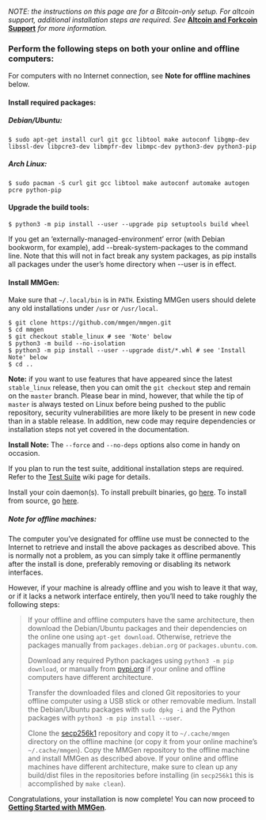 *NOTE: the instructions on this page are for a Bitcoin-only setup.  For
altcoin support, additional installation steps are required.  See*
[**Altcoin and Forkcoin Support**][af] *for more information.*

### Perform the following steps on both your online and offline computers:

For computers with no Internet connection, see **Note for offline machines** below.

#### Install required packages:

##### Debian/Ubuntu:

```text
$ sudo apt-get install curl git gcc libtool make autoconf libgmp-dev libssl-dev libpcre3-dev libmpfr-dev libmpc-dev python3-dev python3-pip
```

##### Arch Linux:

```text
$ sudo pacman -S curl git gcc libtool make autoconf automake autogen pcre python-pip
```

#### Upgrade the build tools:

```text
$ python3 -m pip install --user --upgrade pip setuptools build wheel
```

If you get an ‘externally-managed-environment’ error (with Debian bookworm,
for example), add --break-system-packages to the command line.  Note that this
will not in fact break any system packages, as pip installs all packages under
the user’s home directory when --user is in effect.

#### Install MMGen:

Make sure that `~/.local/bin` is in `PATH`.  Existing MMGen users should delete
any old installations under `/usr` or `/usr/local`.

```text
$ git clone https://github.com/mmgen/mmgen.git
$ cd mmgen
$ git checkout stable_linux # see 'Note' below
$ python3 -m build --no-isolation
$ python3 -m pip install --user --upgrade dist/*.whl # see 'Install Note' below
$ cd ..
```

**Note:** if you want to use features that have appeared since the latest
`stable_linux` release, then you can omit the `git checkout` step and remain on
the `master` branch.  Please bear in mind, however, that while the tip of
`master` is always tested on Linux before being pushed to the public repository,
security vulnerabilities are more likely to be present in new code than in a
stable release.  In addition, new code may require dependencies or installation
steps not yet covered in the documentation.

**Install Note:** The `--force` and `--no-deps` options also come in handy
on occasion.

If you plan to run the test suite, additional installation steps are required.
Refer to the [Test Suite][ts] wiki page for details.

Install your coin daemon(s).  To install prebuilt binaries, go [here][01].  To
install from source, go [here][02].

##### Note for offline machines:

The computer you’ve designated for offline use must be connected to the
Internet to retrieve and install the above packages as described above.  This
is normally not a problem, as you can simply take it offline permanently after
the install is done, preferably removing or disabling its network interfaces.

However, if your machine is already offline and you wish to leave it that way,
or if it lacks a network interface entirely, then you’ll need to take roughly
the following steps:

> If your offline and offline computers have the same architecture, then
> download the Debian/Ubuntu packages and their dependencies on the online
> one using `apt-get download`.  Otherwise, retrieve the packages manually
> from `packages.debian.org` or `packages.ubuntu.com`.
>
> Download any required Python packages using `python3 -m pip download`, or
> manually from [pypi.org][pi] if your online and offline computers have
> different architecture.
>
> Transfer the downloaded files and cloned Git repositories to your offline
> computer using a USB stick or other removable medium.  Install the
> Debian/Ubuntu packages with `sudo dpkg -i` and the Python packages with
> `python3 -m pip install --user`.
>
> Clone the [secp256k1][ec] repository and copy it to `~/.cache/mmgen`
> directory on the offline machine (or copy it from your online machine’s
> `~/.cache/mmgen`).  Copy the MMGen repository to the offline machine and
> install MMGen as described above.  If your online and offline machines have
> different architecture, make sure to clean up any build/dist files in the
> repositories before installing (in `secp256k1` this is accomplished by `make
> clean`).

Congratulations, your installation is now complete!  You can now proceed to
[**Getting Started with MMGen**][gs].

[01]: Install-Bitcoind
[02]: Install-Bitcoind-from-Source-on-Debian-or-Ubuntu-Linux
[ts]: Test-Suite
[gs]: Getting-Started-with-MMGen
[pi]: https://pypi.org
[af]: Altcoin-and-Forkcoin-Support
[ec]: https://github.com/bitcoin-core/secp256k1.git
